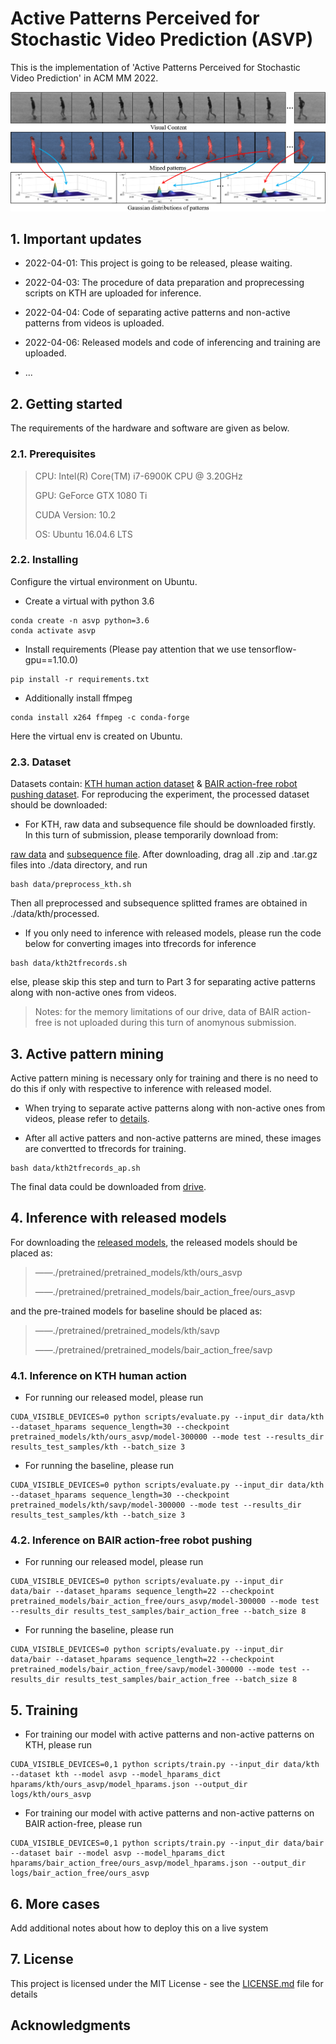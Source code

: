 # Active Patterns Perceived for Stochastic Video Prediction (ASVP) 

This is the implementation of 'Active Patterns Perceived for Stochastic Video Prediction' in ACM MM 2022.

![image](https://github.com/Anonymous-Submission-ID/Anonymous-Submission/blob/main/separating_active_patterns/figs/Figure%202.png)

## 1. Important updates

* 2022-04-01: This project is going to be released, please waiting.

* 2022-04-03: The procedure of data preparation and proprecessing scripts on KTH are uploaded for inference.

* 2022-04-04: Code of separating active patterns and non-active patterns from videos is uploaded.

* 2022-04-06: Released models and code of inferencing and training are uploaded.

* ...

## 2. Getting started

The requirements of the hardware and software are given as below.

### 2.1. Prerequisites

> CPU: Intel(R) Core(TM) i7-6900K CPU @ 3.20GHz
>
> GPU: GeForce GTX 1080 Ti
> 
> CUDA Version: 10.2
> 
> OS: Ubuntu 16.04.6 LTS

### 2.2. Installing

Configure the virtual environment on Ubuntu.

* Create a virtual with python 3.6

```
conda create -n asvp python=3.6
conda activate asvp
```

* Install requirements (Please pay attention that we use tensorflow-gpu==1.10.0)

```
pip install -r requirements.txt
```

* Additionally install ffmpeg

```
conda install x264 ffmpeg -c conda-forge
```

Here the virtual env is created on Ubuntu.

### 2.3. Dataset

Datasets contain: [KTH human action dataset](https://www.csc.kth.se/cvap/actions/) & [BAIR action-free robot pushing dataset](https://sites.google.com/view/sna-visual-mpc/). For reproducing the experiment, the processed dataset should be downloaded:

* For KTH, raw data and subsequence file should be downloaded firstly. In this turn of submission, please temporarily download from:

[raw data](https://mega.nz/folder/JREhlAKB#U26ufSZcVSiw0EOOlW6pMw) and [subsequence file](https://mega.nz/folder/EVMiRJhB#Gboh1r5PmbqGv97db2974w). After downloading, drag all .zip and .tar.gz files into ./data directory, and run

```
bash data/preprocess_kth.sh
```

Then all preprocessed and subsequence splitted frames are obtained in ./data/kth/processed.

* If you only need to inference with released models, please run the code below for converting images into tfrecords for inference

```
bash data/kth2tfrecords.sh 
```

else, please skip this step and turn to Part 3 for separating active patterns along with non-active ones from videos.

>Notes: for the memory limitations of our drive, data of BAIR action-free is not uploaded during this turn of anomynous submission.

## 3. Active pattern mining

Active pattern mining is necessary only for training and there is no need to do this if only with respective to inference with released model.

* When trying to separate active patterns along with non-active ones from videos, please refer to [details](https://github.com/Anonymous-Submission-ID/Anonymous-Submission/tree/main/separating_active_patterns/).

* After all active patters and non-active patterns are mined, these images are convertted to tfrecords for training.

```
bash data/kth2tfrecords_ap.sh
```

The final data could be downloaded from [drive](https://mega.nz/folder/VVlUiZII#kqCMjIRfCoS4IoOuMjTXZg/).

## 4. Inference with released models

For downloading the [released models](https://mega.nz/folder/hA8mBKqA#WcSp7gl70OclmItphc7olA), the released models should be placed as:

>——./pretrained/pretrained_models/kth/ours_asvp
>
>——./pretrained/pretrained_models/bair_action_free/ours_asvp

and the pre-trained models for baseline should be placed as:

>——./pretrained/pretrained_models/kth/savp
>
>——./pretrained/pretrained_models/bair_action_free/savp

### 4.1. Inference on KTH human action

* For running our released model, please run

```
CUDA_VISIBLE_DEVICES=0 python scripts/evaluate.py --input_dir data/kth --dataset_hparams sequence_length=30 --checkpoint pretrained_models/kth/ours_asvp/model-300000 --mode test --results_dir results_test_samples/kth --batch_size 3
```

* For running the baseline, please run

```
CUDA_VISIBLE_DEVICES=0 python scripts/evaluate.py --input_dir data/kth --dataset_hparams sequence_length=30 --checkpoint pretrained_models/kth/savp/model-300000 --mode test --results_dir results_test_samples/kth --batch_size 3
```

### 4.2. Inference on BAIR action-free robot pushing

* For running our released model, please run

```
CUDA_VISIBLE_DEVICES=0 python scripts/evaluate.py --input_dir data/bair --dataset_hparams sequence_length=22 --checkpoint pretrained_models/bair_action_free/ours_asvp/model-300000 --mode test --results_dir results_test_samples/bair_action_free --batch_size 8
```

* For running the baseline, please run

```
CUDA_VISIBLE_DEVICES=0 python scripts/evaluate.py --input_dir data/bair --dataset_hparams sequence_length=22 --checkpoint pretrained_models/bair_action_free/savp/model-300000 --mode test --results_dir results_test_samples/bair_action_free --batch_size 8
```

## 5. Training

* For training our model with active patterns and non-active patterns on KTH, please run

```
CUDA_VISIBLE_DEVICES=0,1 python scripts/train.py --input_dir data/kth --dataset kth --model asvp --model_hparams_dict hparams/kth/ours_asvp/model_hparams.json --output_dir logs/kth/ours_asvp
```

* For training our model with active patterns and non-active patterns on BAIR action-free, please run

```
CUDA_VISIBLE_DEVICES=0,1 python scripts/train.py --input_dir data/bair --dataset bair --model asvp --model_hparams_dict hparams/bair_action_free/ours_asvp/model_hparams.json --output_dir logs/bair_action_free/ours_asvp
```

## 6. More cases

Add additional notes about how to deploy this on a live system

## 7. License

This project is licensed under the MIT License - see the [LICENSE.md](LICENSE.md) file for details

## Acknowledgments




